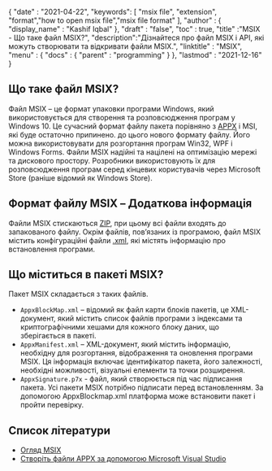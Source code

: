 {
  "date" : "2021-04-22",
  "keywords": [ "msix file", "extension", "format","how to open msix file","msix file format" ],
  "author" : {
    "display_name" : "Kashif Iqbal"
},
  "draft" : "false",
  "toc" : true,
  "title" :"MSIX - Що таке файл MSIX?",
  "description":"Дізнайтеся про файл MSIX і API, які можуть створювати та відкривати файли MSIX.",
  "linktitle" : "MSIX",
  "menu" : {
    "docs" : {
      "parent" : "programming"
}
},
  "lastmod" : "2021-12-16"
}

## Що таке файл MSIX?

Файл MSIX – це формат упаковки програми Windows, який використовується для створення та розповсюдження програм у Windows 10. Це сучасний формат файлу пакета порівняно з [APPX](/uk/programming/appx/) і MSI, які буде остаточно припинено. до цього нового формату файлу. Його можна використовувати для розгортання програм Win32, WPF і Windows Forms. Файли MSIX надійні та націлені на оптимізацію мережі та дискового простору. Розробники використовують їх для розповсюдження програм серед кінцевих користувачів через Microsoft Store (раніше відомий як Windows Store).

## Формат файлу MSIX – Додаткова інформація

Файли MSIX стискаються [ZIP](/uk/compression/zip/), при цьому всі файли входять до запакованого файлу. Окрім файлів, пов’язаних із програмою, файл MSIX містить конфігураційні файли [.xml](/uk/web/xml/), які містять інформацію про встановлення програми.

## Що міститься в пакеті MSIX?

Пакет MSIX складається з таких файлів.

* `AppxBlockMap.xml` – відомий як файл карти блоків пакетів, це XML-документ, який містить список файлів програми з індексами та криптографічними хешами для кожного блоку даних, що зберігається в пакеті.
* `AppxManifest.xml` – XML-документ, який містить інформацію, необхідну для розгортання, відображення та оновлення програми MSIX. Ця інформація включає ідентифікатор пакета, його залежності, необхідні можливості, візуальні елементи та точки розширення.
* `AppxSignature.p7x` - файл, який створюється під час підписання пакета. Усі пакети MSIX потрібно підписати перед встановленням. За допомогою AppxBlockmap.xml платформа може встановити пакет і пройти перевірку.

## Список літератури

* [Огляд MSIX](https://learn.microsoft.com/en-us/windows/msix/overview)
* [Створіть файли APPX за допомогою Microsoft Visual Studio](https://learn.microsoft.com/en-us/windows/msix/desktop/vs-package-overview)

